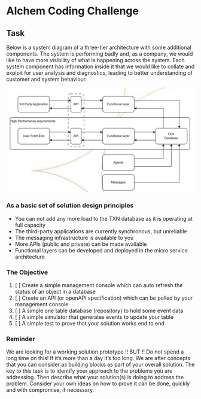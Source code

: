 # Alchem Coding Challenge

## Task 
Below is a system diagram of a three-tier architecture with some additional components.
The system is performing badly and, as a company, we would like to have more visibility of
what is happening across the system. Each system component has information inside it that
we would like to collate and exploit for user analysis and diagnostics, leading to better
understanding of customer and system behaviour. 

![image](images/diagram.png)

### As a basic set of solution design principles
- You can not add any more load to the TXN database as it is operating at full capacity
- The third-party applications are currently synchronous, but unreliable
- The messaging infrastructure is available to you
- More APIs (public and private) can be made available
- Functional layers can be developed and deployed in the micro service architecture

### The Objective
1. [ ] Create a simple management console which can auto refresh the status of an object
in a database
2. [ ] Create an API (or openAPI specification) which can be polled by your management
console
3. [ ] A simple one table database (repository) to hold some event data
4. [ ] A simple simulator that generates events to update your table
5. [ ] A simple test to prove that your solution works end to end

### Reminder

We are looking for a working solution prototype !! BUT !! Do not spend a long time on this!
If it’s more than a day it’s too long. We are after concepts that you can consider as building
blocks as part of your overall solution.
The key to this task is to identify your approach to the problems you are addressing. Then
describe what your solution(s) is doing to address the problem.
Consider your own ideas on how to prove it can be done, quickly and with compromise, if
necessary. 